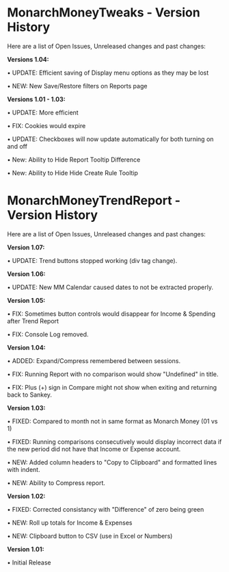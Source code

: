 # MonarchMoneyTweaks - Version History
Here are a list of Open Issues, Unreleased changes and past changes:

**Versions 1.04:**

• UPDATE: Efficient saving of Display menu options as they may be lost

• NEW: New Save/Restore filters on Reports page




**Versions 1.01 - 1.03:**

• UPDATE: More efficient 

• FIX: Cookies would expire 

• UPDATE: Checkboxes will now update automatically for both turning on and off 

• New: Ability to Hide Report Tooltip Difference

• New: Ability to Hide Hide Create Rule Tooltip



# MonarchMoneyTrendReport - Version History
Here are a list of Open Issues, Unreleased changes and past changes:

**Version 1.07:**

• UPDATE: Trend buttons stopped working (div tag change). 

**Version 1.06:**

• UPDATE: New MM Calendar caused dates to not be extracted properly. 

**Version 1.05:**

• FIX: Sometimes button controls would disappear for Income & Spending after Trend Report

• FIX: Console Log removed.


**Version 1.04:**

• ADDED: Expand/Compress remembered between sessions.

• FIX: Running Report with no comparison would show "Undefined" in title.

• FIX: Plus (+) sign in Compare might not show when exiting and returning back to Sankey.


**Version 1.03:**

• FIXED: Compared to month not in same format as Monarch Money (01 vs 1)

• FIXED: Running comparisons consecutively would display incorrect data if the new period did not have that Income or Expense account.

• NEW: Added column headers to "Copy to Clipboard" and formatted lines with indent.

• NEW: Ability to Compress report.


**Version 1.02:**

• FIXED: Corrected consistancy with "Difference" of zero being green

• NEW: Roll up totals for Income & Expenses

• NEW: Clipboard button to CSV (use in Excel or Numbers) 


**Version 1.01:**

• Initial Release

